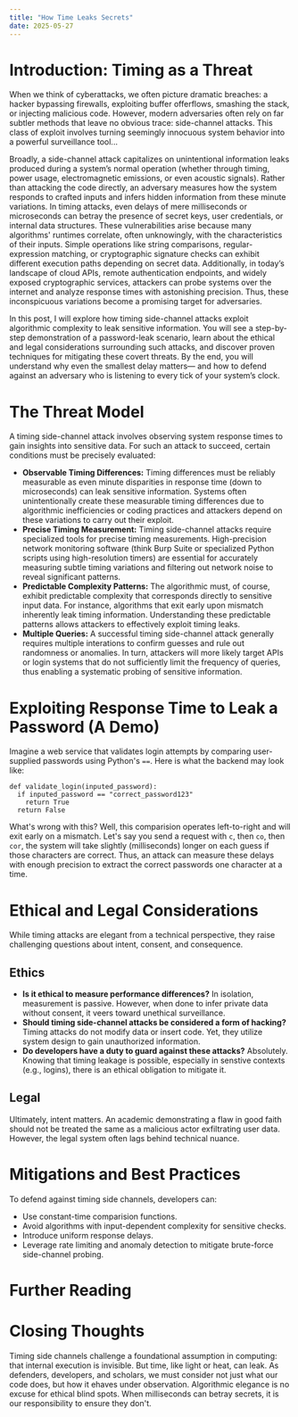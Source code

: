 ```yaml
---
title: "How Time Leaks Secrets"
date: 2025-05-27
---
```

# Introduction: Timing as a Threat
When we think of cyberattacks, we often picture dramatic breaches: a hacker bypassing firewalls, exploiting buffer offerflows, smashing the stack, or injecting malicious code. However, modern adversaries often rely on far subtler methods that leave no obvious trace: side-channel attacks. This class of exploit involves turning seemingly innocuous system behavior into a powerful surveillance tool...  
  
Broadly, a side-channel attack capitalizes on unintentional information leaks produced during a system’s normal operation (whether through timing, power usage, electromagnetic emissions, or even acoustic signals). Rather than attacking the code directly, an adversary measures how the system responds to crafted inputs and infers hidden information from these minute variations. In timing attacks, even delays of mere milliseconds or microseconds can betray the presence of secret keys, user credentials, or internal data structures. These vulnerabilities arise because many algorithms' runtimes correlate, often unknowingly, with the characteristics of their inputs. Simple operations like string comparisons, regular-expression matching, or cryptographic signature checks can exhibit different execution paths depending on secret data. Additionally, in today’s landscape of cloud APIs, remote authentication endpoints, and widely exposed cryptographic services, attackers can probe systems over the internet and analyze response times with astonishing precision. Thus, these inconspicuous variations become a promising target for adversaries.  
  
In this post, I will explore how timing side-channel attacks exploit algorithmic complexity to leak sensitive information. You will see a step-by-step demonstration of a password-leak scenario, learn about the ethical and legal considerations surrounding such attacks, and discover proven techniques for mitigating these covert threats. By the end, you will understand why even the smallest delay matters— and how to defend against an adversary who is listening to every tick of your system’s clock.

# The Threat Model
A timing side-channel attack involves observing system response times to gain insights into sensitive data. For such an attack to succeed, certain conditions must be precisely evaluated:
- **Observable Timing Differences:** Timing differences must be reliably measurable as even minute disparities in response time (down to microseconds) can leak sensitive information. Systems often unintentionally create these measurable timing differences due to algorithmic inefficiencies or coding practices and attackers depend on these variations to carry out their exploit.
- **Precise Timing Measurement:** Timing side-channel attacks require specialized tools for precise timing measurements. High-precision network monitoring software (think Burp Suite or specialized Python scripts using high-resolution timers) are essential for accurately measuring subtle timing variations and filtering out network noise to reveal significant patterns.
- **Predictable Complexity Patterns:** The algorithmic must, of course, exhibit predictable complexity that corresponds directly to sensitive input data. For instance, algorithms that exit early upon mismatch inherently leak timing information. Understanding these predictable patterns allows attackers to effectively exploit timing leaks.
- **Multiple Queries:** A successful timing side-channel attack generally requires multiple interations to confirm guesses and rule out randomness or anomalies. In turn, attackers will more likely target APIs or login systems that do not sufficiently limit the frequency of queries, thus enabling a systematic probing of sensitive information.

# Exploiting Response Time to Leak a Password (A Demo)
Imagine a web service that validates login attempts by comparing user-supplied passwords using Python's ``==``. Here is what the backend may look like:
```
def validate_login(inputed_password):
  if inputed_password == "correct_password123"
    return True
  return False
```
What's wrong with this? Well, this comparision operates left-to-right and will exit early on a mismatch. Let's say you send a request with ``c``, then ``co``, then ``cor``, the system will take slightly (milliseconds) longer on each guess if those characters are correct. Thus, an attack can measure these delays with enough precision to extract the correct passwords one character at a time.

# Ethical and Legal Considerations
While timing attacks are elegant from a technical perspective, they raise challenging questions about intent, consent, and consequence.
## Ethics
- **Is it ethical to measure performance differences?** In isolation, measurement is passive. However, when done to infer private data without consent, it veers toward unethical surveillance.
- **Should timing side-channel attacks be considered a form of hacking?** Timing attacks do not modify data or insert code. Yet, they utilize system design to gain unauthorized information.
- **Do developers have a duty to guard against these attacks?** Absolutely. Knowing that timing leakage is possible, especially in senstive contexts (e.g., logins), there is an ethical obligation to mitigate it.
## Legal
Ultimately, intent matters. An academic demonstrating a flaw in good faith should not be treated the same as a malicious actor exfiltrating user data. However, the legal system often lags behind technical nuance.

# Mitigations and Best Practices
To defend against timing side channels, developers can:
- Use constant-time comparision functions.
- Avoid algorithms with input-dependent complexity for sensitive checks.
- Introduce uniform response delays.
- Leverage rate limiting and anomaly detection to mitigate brute-force side-channel probing.

# Further Reading

# Closing Thoughts
Timing side channels challenge a foundational assumption in computing: that internal execution is invisible. But time, like light or heat, can leak. As defenders, developers, and scholars, we must consider not just what our code does, but how it ehaves under observation.
Algorithmic elegance is no excuse for ethical blind spots. When milliseconds can betray secrets, it is our responsibility to ensure they don't.
